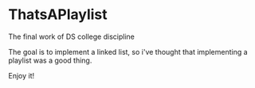 # ThatsAPlaylist
The final work of DS college discipline

The goal is to implement a linked list, 
so i've thought that implementing a playlist was a good thing.

Enjoy it!

